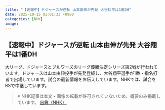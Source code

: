 ```yaml
---
title: "【速報中】ドジャースが逆転 山本由伸が先発 大谷翔平は1番DH"
date: 2025-10-15 01:01:33 +0900
categories: [NHK]
image: 
---
```

## 【速報中】ドジャースが逆転 山本由伸が先発 大谷翔平は1番DH

大リーグ、ドジャースとブルワーズのリーグ優勝決定シリーズ第2戦が行われています。ドジャースは山本由伸投手が先発登板し、大谷翔平選手が1番・指名打者で出場しています。試合の最新情報をお伝えしています。NHKでは、試合をBSで中継しています。

> ※ NHK記事は本文・画像の転載が許可されていないため、概要のみ掲載しています。
[出典（NHK）](http://www3.nhk.or.jp/news/html/20251015/k10014949641000.html)
